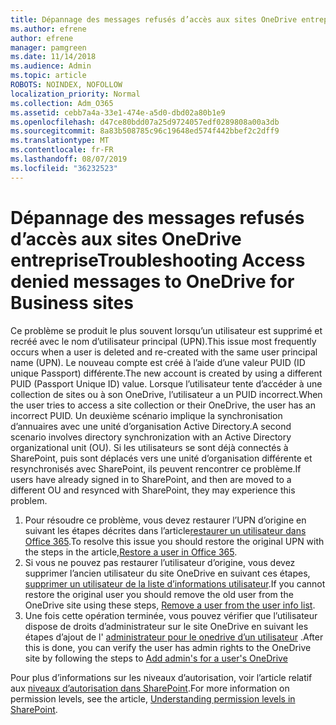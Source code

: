 ```yaml
---
title: Dépannage des messages refusés d’accès aux sites OneDrive entreprise
ms.author: efrene
author: efrene
manager: pamgreen
ms.date: 11/14/2018
ms.audience: Admin
ms.topic: article
ROBOTS: NOINDEX, NOFOLLOW
localization_priority: Normal
ms.collection: Adm_O365
ms.assetid: cebb7a4a-33e1-474e-a5d0-dbd02a80b1e9
ms.openlocfilehash: d47ce80bdd07a25d9724057edf0289808a00a3db
ms.sourcegitcommit: 8a83b508785c96c19648ed574f442bbef2c2dff9
ms.translationtype: MT
ms.contentlocale: fr-FR
ms.lasthandoff: 08/07/2019
ms.locfileid: "36232523"
---
```

# <a name="troubleshooting-access-denied-messages-to-onedrive-for-business-sites"></a><span data-ttu-id="dc37e-102">Dépannage des messages refusés d’accès aux sites OneDrive entreprise</span><span class="sxs-lookup"><span data-stu-id="dc37e-102">Troubleshooting Access denied messages to OneDrive for Business sites</span></span>

<span data-ttu-id="dc37e-103">Ce problème se produit le plus souvent lorsqu’un utilisateur est supprimé et recréé avec le nom d’utilisateur principal (UPN).</span><span class="sxs-lookup"><span data-stu-id="dc37e-103">This issue most frequently occurs when a user is deleted and re-created with the same user principal name (UPN).</span></span> <span data-ttu-id="dc37e-104">Le nouveau compte est créé à l’aide d’une valeur PUID (ID unique Passport) différente.</span><span class="sxs-lookup"><span data-stu-id="dc37e-104">The new account is created by using a different PUID (Passport Unique ID) value.</span></span> <span data-ttu-id="dc37e-105">Lorsque l’utilisateur tente d’accéder à une collection de sites ou à son OneDrive, l’utilisateur a un PUID incorrect.</span><span class="sxs-lookup"><span data-stu-id="dc37e-105">When the user tries to access a site collection or their OneDrive, the user has an incorrect PUID.</span></span> <span data-ttu-id="dc37e-106">Un deuxième scénario implique la synchronisation d’annuaires avec une unité d’organisation Active Directory.</span><span class="sxs-lookup"><span data-stu-id="dc37e-106">A second scenario involves directory synchronization with an Active Directory organizational unit (OU).</span></span> <span data-ttu-id="dc37e-107">Si les utilisateurs se sont déjà connectés à SharePoint, puis sont déplacés vers une unité d’organisation différente et resynchronisés avec SharePoint, ils peuvent rencontrer ce problème.</span><span class="sxs-lookup"><span data-stu-id="dc37e-107">If users have already signed in to SharePoint, and then are moved to a different OU and resynced with SharePoint, they may experience this problem.</span></span>

1. <span data-ttu-id="dc37e-108">Pour résoudre ce problème, vous devez restaurer l’UPN d’origine en suivant les étapes décrites dans l’article[restaurer un utilisateur dans Office 365](https://docs.microsoft.com/office365/admin/add-users/restore-user?view=o365-worldwide).</span><span class="sxs-lookup"><span data-stu-id="dc37e-108">To resolve this issue you should restore the original UPN with the steps in the article,[Restore a user in Office 365](https://docs.microsoft.com/office365/admin/add-users/restore-user?view=o365-worldwide).</span></span>
2. <span data-ttu-id="dc37e-109">Si vous ne pouvez pas restaurer l’utilisateur d’origine, vous devez supprimer l’ancien utilisateur du site OneDrive en suivant ces étapes, [supprimer un utilisateur de la liste d’informations utilisateur]().</span><span class="sxs-lookup"><span data-stu-id="dc37e-109">If you cannot restore the original user you should remove the old user from the OneDrive site using these steps, [Remove a user from the user info list]().</span></span> 
3. <span data-ttu-id="dc37e-110">Une fois cette opération terminée, vous pouvez vérifier que l’utilisateur dispose de droits d’administrateur sur le site OneDrive en suivant les étapes d’ajout de l' [administrateur pour le onedrive d’un utilisateur](https://docs.microsoft.com/sharepoint/manage-user-profiles?redirectSourcePath=%252fen-us%252farticle%252fmanage-user-profiles-in-the-sharepoint-admin-center-494bec9c-6654-41f0-920f-f7f937ea9723#add-and-remove-admins-for-a-users-onedrive) .</span><span class="sxs-lookup"><span data-stu-id="dc37e-110">After this is done, you can verify the user has admin rights to the OneDrive site by following the steps to [Add admin's for a user's OneDrive](https://docs.microsoft.com/sharepoint/manage-user-profiles?redirectSourcePath=%252fen-us%252farticle%252fmanage-user-profiles-in-the-sharepoint-admin-center-494bec9c-6654-41f0-920f-f7f937ea9723#add-and-remove-admins-for-a-users-onedrive)</span></span>

<span data-ttu-id="dc37e-111">Pour plus d’informations sur les niveaux d’autorisation, voir l’article relatif aux [niveaux d’autorisation dans SharePoint](https://docs.microsoft.com/sharepoint/understanding-permission-levels).</span><span class="sxs-lookup"><span data-stu-id="dc37e-111">For more information on permission levels, see the article, [Understanding permission levels in SharePoint](https://docs.microsoft.com/sharepoint/understanding-permission-levels).</span></span>
